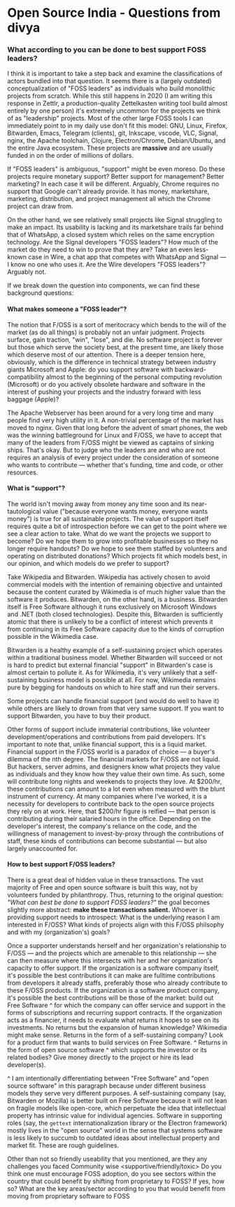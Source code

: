 # Open Source India - Questions from divya

### What according to you can be done to best support FOSS leaders?

I think it is important to take a step back and examine the classifications of actors bundled into that question. It seems there is a (largely outdated) conceptualization of "FOSS leaders" as individuals who build monolithic projects from scratch. While this still happens in 2020 (I am writing this response in Zettlr, a production-quality Zettelkasten writing tool build almost entirely by one person) it's extremely uncommon for the projects we think of as "leadership" projects. Most of the other large FOSS tools I can immediately point to in my daily use don't fit this model: GNU, Linux, Firefox, Bitwarden, Emacs, Telegram (clients), git, Inkscape, vscode, VLC, Signal, nginx, the Apache toolchain, Clojure, Electron/Chrome, Debian/Ubuntu, and the entire Java ecosystem. These projects are **massive** and are usually funded in on the order of millions of dollars.

If "FOSS leaders" is ambiguous, "support" might be even moreso. Do these projects require monetary support? Better support for management? Better marketing? In each case it will be different. Arguably, Chrome requires no support that Google can't already provide. It has money, marketshare, marketing, distribution, and project management all which the Chrome project can draw from.

On the other hand, we see relatively small projects like Signal struggling to make an impact. Its usability is lacking and its marketshare trails far behind that of WhatsApp, a closed system which relies on the same encryption technology. Are the Signal developers "FOSS leaders"? How much of the market do they need to win to prove that they are? Take an even less-known case in Wire, a chat app that competes with WhatsApp and Signal — I know no one who uses it. Are the Wire developers "FOSS leaders"? Arguably not.

If we break down the question into components, we can find these background questions:

#### What makes someone a "FOSS leader"?

The notion that F/OSS is a sort of meritocracy which bends to the will of the market (as do all things) is probably not an unfair judgment. Projects surface, gain traction, "win", "lose", and die. No software project is forever but those which serve the society best, at the present time, are likely those which deserve most of our attention. There is a deeper tension here, obviously, which is the difference in technical strategy between industry giants Microsoft and Apple: do you support software with backward-compatibility almost to the beginning of the personal computing revolution (Microsoft) or do you actively obsolete hardware and software in the interest of pushing your projects and the industry forward with less baggage (Apple)?

The Apache Webserver has been around for a very long time and many people find very high utility in it. A non-trivial percentage of the market has moved to nginx. Given that long before the advent of smart phones, the web was the winning battleground for Linux and F/OSS, we have to accept that many of the leaders from F/OSS might be viewed as captains of sinking ships. That's okay. But to judge who the leaders are and who are not requires an analysis of every project under the consideration of someone who wants to contribute — whether that's funding, time and code, or other resources.

#### What is "support"?

The world isn't moving away from money any time soon and its near-tautological value ("because everyone wants money, everyone wants money") is true for all sustainable projects. The value of support itself requires quite a bit of introspection before we can get to the point where we see a clear action to take. What do we want the projects we support to become? Do we hope them to grow into profitable businesses so they no longer require handouts? Do we hope to see them staffed by volunteers and operating on distributed donations? Which projects fit which models best, in our opinion, and which models do we prefer to support?

Take Wikipedia and Bitwarden. Wikipedia has actively chosen to avoid commercial models with the intention of remaining objective and untainted because the content curated by Wikimedia is of much higher value than the software it produces. Bitwarden, on the other hand, is a business. Bitwarden itself is Free Software although it runs exclusively on Microsoft Windows and .NET (both closed technologies). Despite this, Bitwarden is sufficiently atomic that there is unlikely to be a conflict of interest which prevents it from continuing in its Free Software capacity due to the kinds of corruption possible in the Wikimedia case.

Bitwarden is a healthy example of a self-sustaining project which operates within a traditional business model. Whether Bitwarden will succeed or not is hard to predict but external financial "support" in Bitwarden's case is almost certain to pollute it. As for Wikimedia, it's very unlikely that a self-sustaining business model is possible at all. For now, Wikimedia remains pure by begging for handouts on which to hire staff and run their servers.

Some projects can handle financial support (and would do well to have it) while others are likely to drown from that very same support. If you want to support Bitwarden, you have to buy their product.

Other forms of support include immaterial contributions, like volunteer development/operations and contributions from paid developers. It's important to note that, unlike financial support, this is a liquid market. Financial support in the F/OSS world is a paradox of choice — a buyer's dilemma of the nth degree. The financial markets for F/OSS are not liquid. But hackers, server admins, and designers know what projects they value as individuals and they know how they value their own time. As such, some will contribute long nights and weekends to projects they love. At $200/hr, these contributions can amount to a lot even when measured with the blunt instrument of currency. At many companies where I've worked, it is a necessity for developers to contribute back to the open source projects they rely on at work. Here, that $200/hr figure is reified — that person is contributing during their salaried hours in the office. Depending on the developer's interest, the company's reliance on the code, and the willingness of management to invest-by-proxy through the contributions of staff, these kinds of contributions can become substantial — but also largely unaccounted for.

#### How to best support F/OSS leaders?

There is a great deal of hidden value in these transactions. The vast majority of Free and open source software is built this way, not by volunteers funded by philanthropy. Thus, returning to the original question: _"What can best be done to support FOSS leaders?"_ the goal becomes slightly more abstract: **make these transactions salient.** Whoever is providing support needs to introspect: What is the underlying reason I am interested in F/OSS? What kinds of projects align with this F/OSS philsophy and with my (organization's) goals? 

Once a supporter understands herself and her organization's relationship to F/OSS — and the projects which are amenable to this relationship — she can then measure where this intersects with her and her organization's capacity to offer support. If the organization is a software company itself, it's possible the best contributions it can make are fulltime contributions from developers it already staffs, preferably those who already contribute to these F/OSS products. If the organization is a software product company, it's possible the best contributions will be those of the market: build out Free Software ^ for which the company can offer service and support in the forms of subscriptions and recurring support contracts. If the organization acts as a financier, it needs to evaluate what returns it hopes to see on its investments. No returns but the expansion of human knowledge? Wikimedia might make sense. Returns in the form of a self-sustaining company? Look for a product firm that wants to build services on Free Software. ^ Returns in the form of open source software ^ which supports the investor or its related bodies? Give money directly to the project or hire its lead developer(s).

^ I am intentionally differentiating between "Free Software" and "open source software" in this paragraph because under different business models they serve very different purposes. A self-sustaining company (say, Bitwarden or Mozilla) is better built on Free Software because it will not lean on fragile models like open-core, which perpetuate the idea that intellectual property has intrinsic value for individual agencies. Software in supporting roles (say, the `gettext` internationalization library or the Electron framework) mostly lives in the "open source" world in the sense that systems software is less likely to succumb to outdated ideas about intellectual property and market fit. These are rough guidelines.




Other than not so friendly useability that you mentioned, are they any challenges you faced
Community wise <supportive/friendly/toxic>
Do you think one must encourage FOSS adoption, do you see sectors within the country that could benefit by shifting from proprietary to FOSS?
If yes, how so?
What are the key areas/sector according to you that would benefit from moving from proprietary software to FOSS

